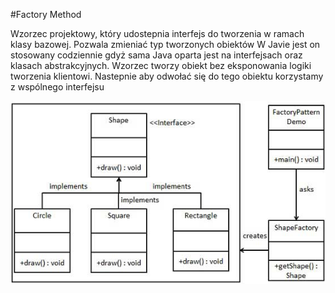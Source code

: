 #Factory Method
<p>
    Wzorzec projektowy, który udostepnia interfejs do tworzenia w ramach klasy bazowej. Pozwala zmieniać typ tworzonych obiektów
    W Javie jest on stosowany codziennie gdyż sama Java oparta jest na interfejsach oraz klasach abstrakcyjnych. Wzorzec 
    tworzy obiekt bez eksponowania logiki tworzenia klientowi. Nastepnie aby odwołać się do tego obiektu korzystamy z 
    wspólnego interfejsu
</p>
<img src="img/factory_pattern_uml_diagram.jpg" alt="Schemat">